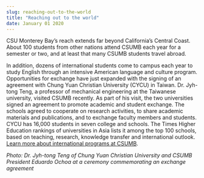 ```yaml
---
slug: reaching-out-to-the-world
title: "Reaching out to the world"
date: January 01 2020
---
```


<p>CSU Monterey Bay’s reach extends far beyond California’s Central Coast. About 100 students from other nations attend CSUMB each year for a semester or two, and at least that many CSUMB students travel abroad.
</p><p>In addition, dozens of international students come to campus each year to study English through an intensive American language and culture program. Opportunities for exchange have just expanded with the signing of an agreement with Chung Yuan Christian University (CYCU) in Taiwan. Dr. Jyh-tong Teng, a professor of mechanical engineering at the Taiwanese university, visited CSUMB recently. As part of his visit, the two universities signed an agreement to promote academic and student exchange. The schools agreed to cooperate on research activities, to share academic materials and publications, and to exchange faculty members and students. CYCU has 16,000 students in seven college and schools. The Times Higher Education rankings of universities in Asia lists it among the top 100 schools, based on teaching, research, knowledge transfer and international outlook. <a href="http://international.csumb.edu">Learn more about international programs at CSUMB</a>.
</p><p><em>Photo: Dr. Jyh-tong Teng of Chung Yuan Christian University and CSUMB President Eduardo Ochoa at a ceremony commemorating an exchange agreement </em>
</p><p> 
</p><p> 
</p>
